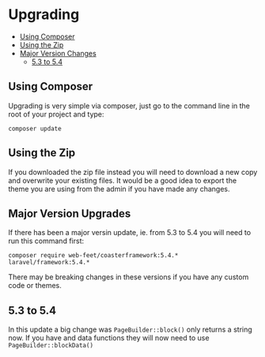 # Upgrading
 - [Using Composer](#composer)
 - [Using the Zip](#zip)
 - [Major Version Changes](#major)
   - [5.3 to 5.4](#5.3)

## Using Composer

Upgrading is very simple via composer, just go to the command line in the root of your project and type:

`composer update`

## Using the Zip

If you downloaded the zip file instead you will need to download a new copy and overwrite your existing files. It would be a good idea to export the theme you are using from the admin if you have made any changes.

## Major Version Upgrades

If there has been a major versin update, ie. from 5.3 to 5.4 you will need to run this command first:

`composer require web-feet/coasterframework:5.4.* laravel/framework:5.4.*`

There may be breaking changes in these versions if you have any custom code or themes.

## 5.3 to 5.4

In this update a big change was `PageBuilder::block()` only returns a string now. If you have and data functions they will now need to use `PageBuilder::blockData()`


